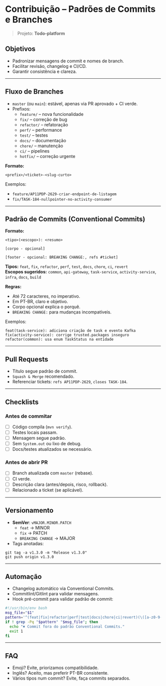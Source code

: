 # Contribuição – Padrões de Commits e Branches

> Projeto: **Todo-platform**

## Objetivos
- Padronizar mensagens de commit e nomes de branch.
- Facilitar revisão, changelog e CI/CD.
- Garantir consistência e clareza.

---

## Fluxo de Branches
- `master` (ou `main`): estável, apenas via PR aprovado + CI verde.
- Prefixos:
  - `feature/` – nova funcionalidade
  - `fix/` – correção de bug
  - `refactor/` – refatoração
  - `perf/` – performance
  - `test/` – testes
  - `docs/` – documentação
  - `chore/` – manutenção
  - `ci/` – pipelines
  - `hotfix/` – correção urgente

**Formato:**
```
<prefix>/<ticket>-<slug-curto>
```

Exemplos:
- `feature/AP11PDP-2629-criar-endpoint-de-listagem`
- `fix/TASK-184-nullpointer-no-activity-consumer`

---

## Padrão de Commits (Conventional Commits)
**Formato:**
```
<tipo>(<escopo>): <resumo>

[corpo - opcional]

[footer - opcional: BREAKING CHANGE:, refs #ticket]
```

**Tipos:** `feat`, `fix`, `refactor`, `perf`, `test`, `docs`, `chore`, `ci`, `revert`  
**Escopos sugeridos:** `common`, `api-gateway`, `task-service`, `activity-service`, `infra`, `docs`, `build`

**Regras:**
- Até 72 caracteres, no imperativo.
- Em PT-BR, claro e objetivo.
- Corpo opcional explica o porquê.
- `BREAKING CHANGE:` para mudanças incompatíveis.

Exemplos:
```
feat(task-service): adiciona criação de task e evento Kafka
fix(activity-service): corrige trusted.packages inseguro
refactor(common): usa enum TaskStatus na entidade
```

---

## Pull Requests
- Título segue padrão de commit.
- `Squash & Merge` recomendado.
- Referenciar tickets: `refs AP11PDP-2629`, `closes TASK-184`.

---

## Checklists

### Antes de commitar
- [ ] Código compila (`mvn verify`).
- [ ] Testes locais passam.
- [ ] Mensagem segue padrão.
- [ ] Sem `System.out` ou lixo de debug.
- [ ] Docs/testes atualizados se necessário.

### Antes de abrir PR
- [ ] Branch atualizada com `master` (rebase).
- [ ] CI verde.
- [ ] Descrição clara (antes/depois, risco, rollback).
- [ ] Relacionado a ticket (se aplicável).

---

## Versionamento
- **SemVer**: `vMAJOR.MINOR.PATCH`
  - `feat` → MINOR
  - `fix` → PATCH
  - `BREAKING CHANGE` → MAJOR
- Tags anotadas:
```
git tag -a v1.3.0 -m "Release v1.3.0"
git push origin v1.3.0
```

---

## Automação
- Changelog automático via Conventional Commits.
- Commitlint/Gitlint para validar mensagens.
- Hook pré-commit para validar padrão de commit:

```bash
#!/usr/bin/env bash
msg_file="$1"
pattern='^(feat|fix|refactor|perf|test|docs|chore|ci|revert)(\([a-z0-9-]+\))?: .{1,72}$'
if ! grep -Pq "$pattern" "$msg_file"; then
  echo "✖ Commit fora do padrão Conventional Commits."
  exit 1
fi
```

---

## FAQ
- Emoji? Evite, priorizamos compatibilidade.
- Inglês? Aceito, mas preferir PT-BR consistente.
- Vários tipos num commit? Evite, faça commits separados.
